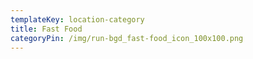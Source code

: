 ```yaml
---
templateKey: location-category
title: Fast Food
categoryPin: /img/run-bgd_fast-food_icon_100x100.png
---
```


